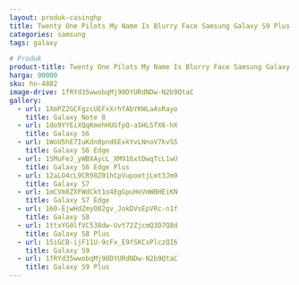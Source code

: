 ```yaml
---
layout: produk-casinghp
title: Twenty One Pilots My Name Is Blurry Face Samsung Galaxy S9 Plus Case
categories: samsung
tags: galaxy

# Produk
product-title: Twenty One Pilots My Name Is Blurry Face Samsung Galaxy S9 Plus Case
harga: 90000
sku: hn-4882
image-drive: 1fRYd35wwobqMj90DYURdNDw-N2b9QtaC
gallery:
  - url: 1XmPZ2GCFgzcUEFxXrhfAbYKWLaAsRayo
    title: Galaxy Note 8
  - url: 1do9YYEiXQqKmehHUGfpQ-a5HLSfX6-hX
    title: Galaxy S6
  - url: 1WoU5hE7IuKdn0pnd6ExkYvLNnoV7kvSS
    title: Galaxy S6 Edge
  - url: 1SMuFeJ_yWBXAycL_XM916xtDwqTcL1wU
    title: Galaxy S6 Edge Plus
  - url: 12aLO4cL9CR98Z01hCpVupoetjLmt3Jm9
    title: Galaxy S7
  - url: 1mCVm8ZXFWdCkt1o4EgGpuHeVmWBHEiKN
    title: Galaxy S7 Edge
  - url: 160-EjwHdZmyO02gv_JokDVsEpVRc-n1f
    title: Galaxy S8
  - url: 1ttxYG0lfVC538dw-Uvt72ZjcmQ3D7Q8d
    title: Galaxy S8 Plus
  - url: 15iGCB-ijF11U-9cFx_E9fSKCsPlczQI6
    title: Galaxy S9
  - url: 1fRYd35wwobqMj90DYURdNDw-N2b9QtaC
    title: Galaxy S9 Plus
---
```

